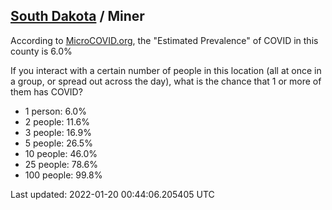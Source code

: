 
## [South Dakota](/united-states/south-dakota) / Miner

According to [MicroCOVID.org](http://microcovid.org),
the "Estimated Prevalence" of COVID in this county is 6.0%

If you interact with a certain number of people in this location
(all at once in a group, or spread out across the day), what is the chance that
1 or more of them has COVID?

- 1 person: 6.0%
- 2 people: 11.6%
- 3 people: 16.9%
- 5 people: 26.5%
- 10 people: 46.0%
- 25 people: 78.6%
- 100 people: 99.8%

Last updated: 2022-01-20 00:44:06.205405 UTC
